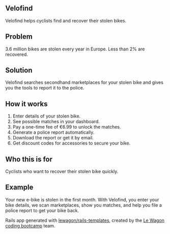 ## Velofind
Velofind helps cyclists find and recover their stolen bikes.

## Problem
3.6 million bikes are stolen every year in Europe.
Less than 2% are recovered.

## Solution
Velofind searches secondhand marketplaces for your stolen bike and gives you the tools to report it to the police.

## How it works
1. Enter details of your stolen bike.
2. See possible matches in your dashboard.
3. Pay a one-time fee of €6.99 to unlock the matches.
4. Generate a police report automatically.
5. Download the report or get it by email.
6. Get discount codes for accessories to secure your bike.

## Who this is for
Cyclists who want to recover their stolen bike quickly.

## Example
Your new e-bike is stolen in the first month.
With Velofind, you enter your bike details, we scan marketplaces, show you matches, and help you file a police report to get your bike back.

Rails app generated with [lewagon/rails-templates](https://github.com/lewagon/rails-templates), created by the [Le Wagon coding bootcamp](https://www.lewagon.com) team.

